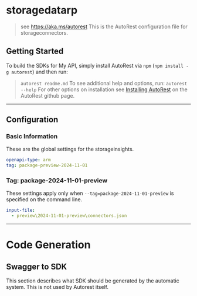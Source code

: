 # storagedatarp

> see https://aka.ms/autorest
This is the AutoRest configuration file for storageconnectors.

## Getting Started

To build the SDKs for My API, simply install AutoRest via `npm` (`npm install -g autorest`) and then run:

> `autorest readme.md`
To see additional help and options, run:
> `autorest --help`
For other options on installation see [Installing AutoRest](https://aka.ms/autorest/install) on the AutoRest github page.

---

## Configuration

### Basic Information

These are the global settings for the storageinsights.

```yaml
openapi-type: arm
tag: package-preview-2024-11-01

```

### Tag: package-2024-11-01-preview

These settings apply only when `--tag=package-2024-11-01-preview` is specified on the command line.

```yaml $(tag) == 'package-2024-11-01-preview'
input-file:
  - preview\2024-11-01-preview\connectors.json
```

---

# Code Generation

## Swagger to SDK

This section describes what SDK should be generated by the automatic system.
This is not used by Autorest itself.
